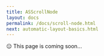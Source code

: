 ```yaml
---
title: ASScrollNode
layout: docs
permalink: /docs/scroll-node.html
next: automatic-layout-basics.html
---
```


<div>😑 This page is coming soon...</div>